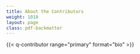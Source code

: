 ```yaml
---
title: About the Contributors
weight: 1010
layout: page
class: pdf-backmatter
---
```


{{< q-contributor range="primary" format="bio" >}}
